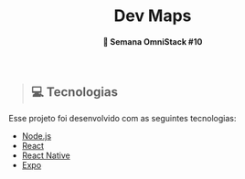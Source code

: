 <h1 align="center">
  Dev Maps
</h1>

<h4 align="center">
  🚀 Semana OmniStack #10
</h4>

<br/>

> ## 💻 Tecnologias

Esse projeto foi desenvolvido com as seguintes tecnologias:

- [Node.js](https://nodejs.org/en/)
- [React](https://reactjs.org)
- [React Native](https://facebook.github.io/react-native/)
- [Expo](https://expo.io/)

